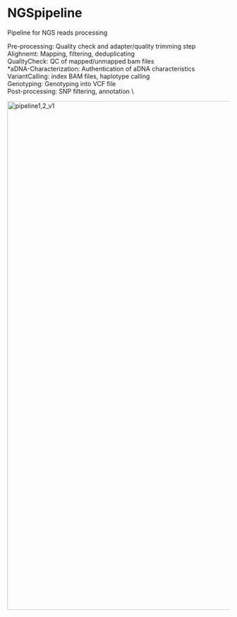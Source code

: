 # NGSpipeline
  Pipeline for NGS reads processing

  Pre-processing: Quality check and adapter/quality trimming step \
  Alighnemt: Mapping, filtering, deduplicating \
  QualityCheck: QC of mapped/unmapped bam files \
    *aDNA-Characterization: Authentication of aDNA characteristics \
  VariantCalling: index BAM files, haplotype calling \
  Genotyping: Genotyping into VCF file \
  Post-processing: SNP filtering, annotation \
  


<img width="1153" alt="pipeline1,2_v1" src="https://github.com/user-attachments/assets/d969e550-99eb-4e46-a637-82a755e6dc0c" />
